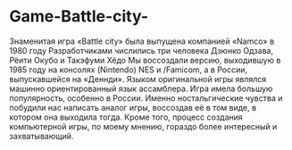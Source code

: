 # Game-Battle-city-
Знаменитая игра «Battle city» была выпущена компанией «Namco» в 1980 году Разработчиками числились три человека Дзюнко Одзава, Рёити Окубо и Такэфуми Хёдо Мы воссоздали версию, выходившую в 1985 году на консолях (Nintendo) NES и /Famicom, а в России, выпускавшейся на «Деннди». Языком оригинальной игры являлся машинно ориентированный язык ассамблера. Игра имела большую популярность, особенно в России. Именно ностальгические чувства и побудили нас написать аналог игры, воссоздав её в том виде, в котором она выходила тогда. Кроме того, процесс создания компьютерной игры, по моему мнению, гораздо более интересный и захватывающий.
